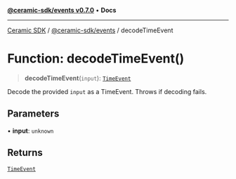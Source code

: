 [**@ceramic-sdk/events v0.7.0**](../README.md) • **Docs**

***

[Ceramic SDK](../../../README.md) / [@ceramic-sdk/events](../README.md) / decodeTimeEvent

# Function: decodeTimeEvent()

> **decodeTimeEvent**(`input`): [`TimeEvent`](../type-aliases/TimeEvent.md)

Decode the provided `input` as a TimeEvent. Throws if decoding fails.

## Parameters

• **input**: `unknown`

## Returns

[`TimeEvent`](../type-aliases/TimeEvent.md)
